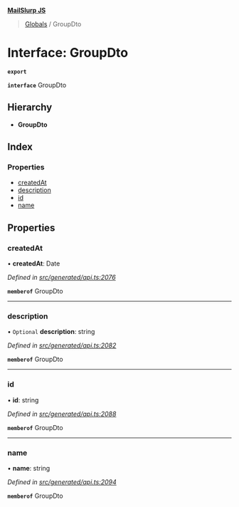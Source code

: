 **[MailSlurp JS](../README.md)**

> [Globals](../README.md) / GroupDto

# Interface: GroupDto

**`export`** 

**`interface`** GroupDto

## Hierarchy

* **GroupDto**

## Index

### Properties

* [createdAt](groupdto.md#createdat)
* [description](groupdto.md#description)
* [id](groupdto.md#id)
* [name](groupdto.md#name)

## Properties

### createdAt

•  **createdAt**: Date

*Defined in [src/generated/api.ts:2076](https://github.com/mailslurp/mailslurp-client/blob/6b679b8/src/generated/api.ts#L2076)*

**`memberof`** GroupDto

___

### description

• `Optional` **description**: string

*Defined in [src/generated/api.ts:2082](https://github.com/mailslurp/mailslurp-client/blob/6b679b8/src/generated/api.ts#L2082)*

**`memberof`** GroupDto

___

### id

•  **id**: string

*Defined in [src/generated/api.ts:2088](https://github.com/mailslurp/mailslurp-client/blob/6b679b8/src/generated/api.ts#L2088)*

**`memberof`** GroupDto

___

### name

•  **name**: string

*Defined in [src/generated/api.ts:2094](https://github.com/mailslurp/mailslurp-client/blob/6b679b8/src/generated/api.ts#L2094)*

**`memberof`** GroupDto
